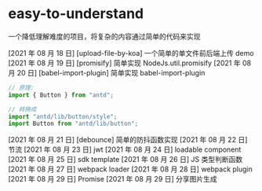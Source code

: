 # easy-to-understand

一个降低理解难度的项目，将复杂的内容通过简单的代码来实现

[2021 年 08 月 18 日] [upload-file-by-koa] 一个简单的单文件前后端上传 demo
[2021 年 08 月 19 日] [promisify] 简单实现 NodeJs.util.promisify
[2021 年 08 月 20 日] [babel-import-plugin] 简单实现 babel-import-plugin

```js
// 原理:
import { Button } from "antd";

// 转换成
import "antd/lib/button/style";
import Button from "antd/lib/button";
```

[2021 年 08 月 21 日] [debounce] 简单的防抖函数实现
[2021 年 08 月 22 日] 节流
[2021 年 08 月 23 日] jwt
[2021 年 08 月 24 日] loadable component
[2021 年 08 月 25 日] sdk template
[2021 年 08 月 26 日] JS 类型判断函数
[2021 年 08 月 27 日] webpack loader
[2021 年 08 月 28 日] webpack plugin
[2021 年 08 月 29 日] Promise
[2021 年 08 月 29 日] 分享图片生成
